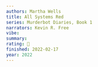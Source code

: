 ```yaml
---
authors: Martha Wells
title: All Systems Red
series: Murderbot Diaries, Book 1
narrators: Kevin R. Free
vibe:
summary:
rating: 🤌
finished: 2022-02-17
year: 2022
---
```

